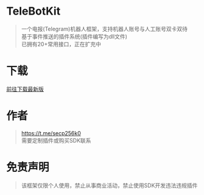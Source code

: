 # TeleBotKit
> 一个电报(Telegram)机器人框架，支持机器人账号与人工账号双卡双待  
> 基于事件推送的插件系统(插件编写为dll文件)   
> 已拥有20+常用接口，正在扩充中  

# 下载
[前往下载最新版](https://github.com/TeleBotKit/TeleBotKit/releases/latest)

# 作者
> https://t.me/secp256k0  
> 需要定制插件或购买SDK联系  

# 免责声明
> 该框架仅限个人使用，禁止从事商业活动，禁止使用SDK开发违法违规插件  
> 
